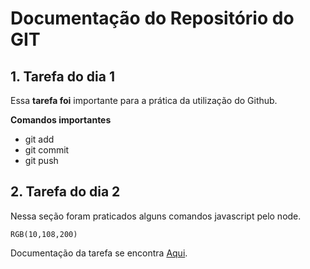 # Documentação do Repositório do GIT

## 1. Tarefa do dia 1 ##

Essa **tarefa foi** importante para a prática da utilização do Github.

**Comandos importantes**

- git add
- git commit
- git push

## 2. Tarefa do dia 2 ##

Nessa seção foram praticados alguns comandos javascript pelo node.


`RGB(10,108,200)`

Documentação da tarefa se encontra [Aqui](https://github.com/ituring-repo/aprenda-a-programar/tree/main/tarefa-dia-2).